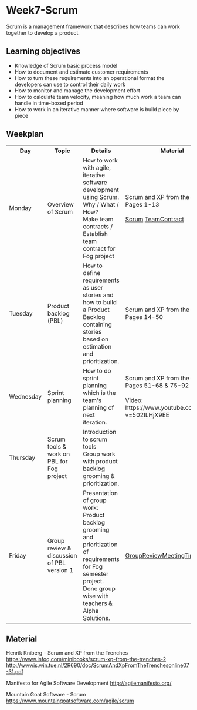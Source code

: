 # Week7-Scrum
Scrum is a management framework that describes how teams can work together to develop a product.

## Learning objectives
- Knowledge of Scrum basic process model
- How to document and estimate customer requirements
- How to turn these requirements into an operational format the developers can use to control their daily work
- How to monitor and manage the development effort 
- How to calculate team velocity, meaning how much work a team can handle in time-boxed period
- How to work in an iterative manner where software is build piece by piece

## Weekplan
<table>
	<tr>
		<th>Day</th>
		<th>Topic</th>
		<th>Details</th>
		<th>Material</th>
    </tr>
	<tr>
		<td>Monday</td>
		<td>Overview of Scrum</td>	
		<td>
		How to work with agile, iterative software development using Scrum.<br>
		Why / What / How?<br>
		Make team contracts / Establish team contract for Fog project
		</td>
		<td>
		Scrum and XP from the Trenches: Pages 1-13<br><br>
		<a href="Material/Scrum.pdf">Scrum</a>
		<a href="Material/TeamContract.pdf">TeamContract</a><br>
		</td>	
	</tr>
	<tr>
		<td>Tuesday</td>
		<td>Product backlog (PBL)</td>
		<td>
		How to define requirements as user stories and how to build a Product Backlog containing stories based on estimation and prioritization.
		</td>
		<td>
		Scrum and XP from the Trenches: Pages 14-50
		</td>	
	</tr>
	<tr>
		<td>Wednesday</td>
		<td>Sprint planning</td>	
		<td>
		How to do sprint planning which is the team's planning of next iteration.
		</td>
		<td>
		Scrum and XP from the Trenches: Pages 51-68 & 75-92<br><br>
		Video: https://www.youtube.com/watch?v=502ILHjX9EE</td>	
	</tr>
	<tr>
		<td>Thursday</td>
		<td>Scrum tools & work on PBL for Fog project</td>	
		<td>
		Introduction to scrum tools<br>
		Group work with product backlog grooming & prioritization.
		</td>
		<td></td>	
	</tr>
	<tr>
		<td>Friday</td>
		<td>Group review & discussion of PBL version 1</td>	
		<td>
		Presentation of group work:<br>
		Product backlog grooming and prioritization of requirements for Fog semester project.<br>
		Done group wise with teachers & Alpha Solutions.<br>
		</td>
		<td><a href="Material/Review24-3-2017.pdf">GroupReviewMeetingTimes</a></td>	
	</tr>
</table>

## Material
Henrik Kniberg - Scrum and XP from the Trenches<br>
https://www.infoq.com/minibooks/scrum-xp-from-the-trenches-2<br>
http://wwwis.win.tue.nl/2R690/doc/ScrumAndXpFromTheTrenchesonline07-31.pdf

Manifesto for Agile Software Development
http://agilemanifesto.org/

Mountain Goat Software - Scrum
https://www.mountaingoatsoftware.com/agile/scrum